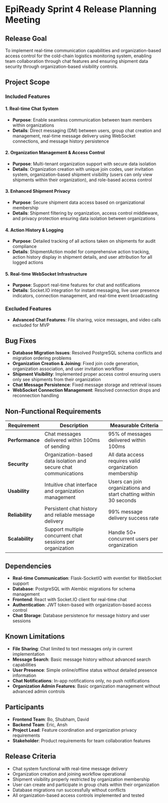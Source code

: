 # EpiReady Sprint 4 Release Planning Meeting

## Release Goal
To implement real-time communication capabilities and organization-based access control for the cold-chain logistics monitoring system, enabling team collaboration through chat features and ensuring shipment data security through organization-based visibility controls.

## Project Scope

### Included Features

#### 1. Real-time Chat System
- **Purpose**: Enable seamless communication between team members within organizations
- **Details**: Direct messaging (DM) between users, group chat creation and management, real-time message delivery using WebSocket connections, and message history persistence

#### 2. Organization Management & Access Control
- **Purpose**: Multi-tenant organization support with secure data isolation
- **Details**: Organization creation with unique join codes, user invitation system, organization-based shipment visibility (users can only view shipments within their organization), and role-based access control

#### 3. Enhanced Shipment Privacy
- **Purpose**: Secure shipment data access based on organizational membership
- **Details**: Shipment filtering by organization, access control middleware, and privacy protection ensuring data isolation between organizations

#### 4. Action History & Logging
- **Purpose**: Detailed tracking of all actions taken on shipments for audit compliance
- **Details**: ShipmentAction model for comprehensive action tracking, action history display in shipment details, and user attribution for all logged actions

#### 5. Real-time WebSocket Infrastructure
- **Purpose**: Support real-time features for chat and notifications
- **Details**: Socket.IO integration for instant messaging, live user presence indicators, connection management, and real-time event broadcasting

### Excluded Features
- **Advanced Chat Features**: File sharing, voice messages, and video calls excluded for MVP

## Bug Fixes
- **Database Migration Issues**: Resolved PostgreSQL schema conflicts and migration ordering problems
- **Organization Creation & Joining**: Fixed join code generation, organization association, and user invitation workflow
- **Shipment Visibility**: Implemented proper access control ensuring users only see shipments from their organization
- **Chat Message Persistence**: Fixed message storage and retrieval issues
- **WebSocket Connection Management**: Resolved connection drops and reconnection handling

## Non-Functional Requirements

| Requirement    | Description                                                         | Measurable Criteria                          |
|----------------|---------------------------------------------------------------------|----------------------------------------------|
| **Performance** | Chat messages delivered within 100ms of sending                  | 95% of messages delivered within 100ms       |
| **Security**    | Organization-based data isolation and secure chat communications  | All data access requires valid organization membership |
| **Usability**   | Intuitive chat interface and organization management             | Users can join organizations and start chatting within 30 seconds |
| **Reliability** | Persistent chat history and reliable message delivery            | 99% message delivery success rate            |
| **Scalability** | Support multiple concurrent chat sessions per organization        | Handle 50+ concurrent users per organization |

## Dependencies
- **Real-time Communication**: Flask-SocketIO with eventlet for WebSocket support
- **Database**: PostgreSQL with Alembic migrations for schema management
- **Frontend**: React with Socket.IO client for real-time chat
- **Authentication**: JWT token-based with organization-based access control
- **Chat Storage**: Database persistence for message history and user sessions

## Known Limitations
- **File Sharing**: Chat limited to text messages only in current implementation
- **Message Search**: Basic message history without advanced search capabilities
- **User Presence**: Simple online/offline status without detailed presence information
- **Chat Notifications**: In-app notifications only, no push notifications
- **Organization Admin Features**: Basic organization management without advanced admin controls

## Participants
- **Frontend Team**: Bo, Shubham, David
- **Backend Team**: Eric, Ansh
- **Project Lead**: Feature coordination and organization privacy requirements
- **Stakeholder**: Product requirements for team collaboration features

## Release Criteria
- Chat system functional with real-time message delivery
- Organization creation and joining workflow operational
- Shipment visibility properly restricted by organization membership
- User can create and participate in group chats within their organization
- Database migrations run successfully without conflicts
- All organization-based access controls implemented and tested